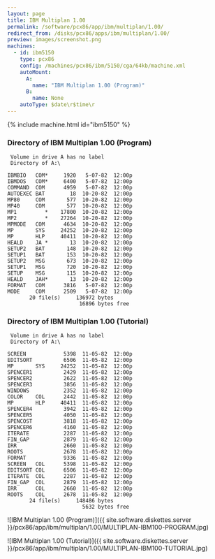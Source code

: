 ```yaml
---
layout: page
title: IBM Multiplan 1.00
permalink: /software/pcx86/app/ibm/multiplan/1.00/
redirect_from: /disks/pcx86/apps/ibm/multiplan/1.00/
preview: images/screenshot.png
machines:
  - id: ibm5150
    type: pcx86
    config: /machines/pcx86/ibm/5150/cga/64kb/machine.xml
    autoMount:
      A:
        name: "IBM Multiplan 1.00 (Program)"
      B:
        name: None
    autoType: $date\r$time\r
---
```


{% include machine.html id="ibm5150" %}

### Directory of IBM Multiplan 1.00 (Program)

     Volume in drive A has no label
     Directory of A:\

    IBMBIO   COM*     1920   5-07-82  12:00p
    IBMDOS   COM*     6400   5-07-82  12:00p
    COMMAND  COM      4959   5-07-82  12:00p
    AUTOEXEC BAT        18  10-20-82  12:00p
    MP80     COM       577  10-20-82  12:00p
    MP40     COM       577  10-20-82  12:00p
    MP1         *    17800  10-20-82  12:00p
    MP2         *    27264  10-20-82  12:00p
    MPMODE   COM      4634  10-20-82  12:00p
    MP       SYS     24252  10-20-82  12:00p
    MP       HLP     40411  10-20-82  12:00p
    HEALD    JA *       13  10-20-82  12:00p
    SETUP2   BAT       148  10-20-82  12:00p
    SETUP1   BAT       153  10-20-82  12:00p
    SETUP2   MSG       673  10-20-82  12:00p
    SETUP1   MSG       720  10-20-82  12:00p
    SETUP    MSG       115  10-20-82  12:00p
    HEALD    JAH*       13  10-20-82  12:00p
    FORMAT   COM      3816   5-07-82  12:00p
    MODE     COM      2509   5-07-82  12:00p
           20 file(s)     136972 bytes
                           16896 bytes free

### Directory of IBM Multiplan 1.00 (Tutorial)

     Volume in drive A has no label
     Directory of A:\

    SCREEN            5398  11-05-82  12:00p
    EDITSORT          6506  11-05-82  12:00p
    MP       SYS     24252  11-05-82  12:00p
    SPENCER1          2429  11-05-82  12:00p
    SPENCER2          2622  11-05-82  12:00p
    SPENCER3          3856  11-05-82  12:00p
    WINDOWS           2352  11-05-82  12:00p
    COLOR    COL      2442  11-05-82  12:00p
    MP       HLP     40411  11-05-82  12:00p
    SPENCER4          3942  11-05-82  12:00p
    SPENCER5          4050  11-05-82  12:00p
    SPENCOST          3818  11-05-82  12:00p
    SPENCER6          4160  11-05-82  12:00p
    ITERATE           2287  11-05-82  12:00p
    FIN_GAP           2879  11-05-82  12:00p
    IRR               2660  11-05-82  12:00p
    ROOTS             2678  11-05-82  12:00p
    FORMAT            9336  11-05-82  12:00p
    SCREEN   COL      5398  11-05-82  12:00p
    EDITSORT COL      6506  11-05-82  12:00p
    ITERATE  COL      2287  11-05-82  12:00p
    FIN_GAP  COL      2879  11-05-82  12:00p
    IRR      COL      2660  11-05-82  12:00p
    ROOTS    COL      2678  11-05-82  12:00p
           24 file(s)     148486 bytes
                            5632 bytes free

![IBM Multiplan 1.00 (Program)]({{ site.software.diskettes.server }}/pcx86/app/ibm/multiplan/1.00/MULTIPLAN-IBM100-PROGRAM.jpg)

![IBM Multiplan 1.00 (Tutorial)]({{ site.software.diskettes.server }}/pcx86/app/ibm/multiplan/1.00/MULTIPLAN-IBM100-TUTORIAL.jpg)
